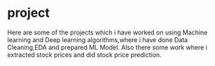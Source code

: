 # project
Here are some of the projects which i have worked on using Machine learning and Deep learning algorithms,where i  have done Data Cleaning,EDA and prepared ML Model.
Also there some work where i extracted stock prices and did stock price prediction.
